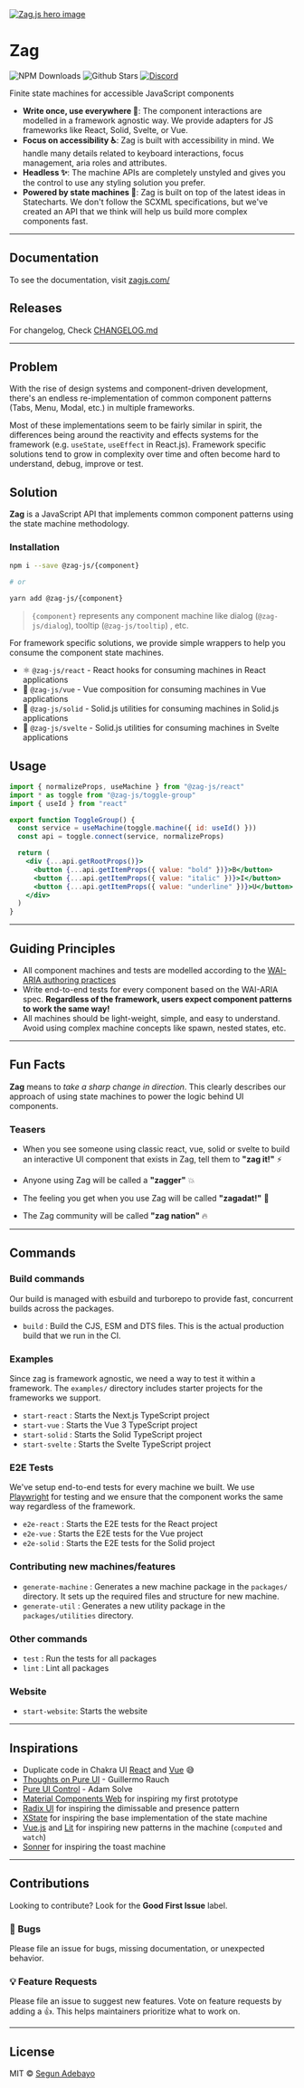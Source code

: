 <a href="https://zagjs.com/" >
  <img alt="Zag.js hero image" src="https://repository-images.githubusercontent.com/383777434/87c5d462-1c65-45d7-9561-3f3f64d814f4"></img>
</a>

# Zag

<p>
  <img alt="NPM Downloads" src="https://img.shields.io/npm/dm/@zag-js/core.svg?style=flat"/>
  <img alt="Github Stars" src="https://badgen.net/github/stars/chakra-ui/zag" />
  <a href="https://zagjs.com/discord">
    <img alt="Discord" src="https://img.shields.io/discord/660863154703695893.svg?label=&logo=discord&logoColor=ffffff&color=7389D8&labelColor=6A7EC2" />
  </a>
</p>

Finite state machines for accessible JavaScript components

- **Write once, use everywhere 🦄**: The component interactions are modelled in a framework agnostic way. We provide
  adapters for JS frameworks like React, Solid, Svelte, or Vue.
- **Focus on accessibility ♿️**: Zag is built with accessibility in mind. We handle many details related to keyboard
  interactions, focus management, aria roles and attributes.
- **Headless ✨**: The machine APIs are completely unstyled and gives you the control to use any styling solution you
  prefer.
- **Powered by state machines 🌳**: Zag is built on top of the latest ideas in Statecharts. We don't follow the SCXML
  specifications, but we've created an API that we think will help us build more complex components fast.

---

## Documentation

To see the documentation, visit [zagjs.com/](https://zagjs.com/)

## Releases

For changelog, Check [CHANGELOG.md](./CHANGELOG.md)

---

## Problem

With the rise of design systems and component-driven development, there's an endless re-implementation of common
component patterns (Tabs, Menu, Modal, etc.) in multiple frameworks.

Most of these implementations seem to be fairly similar in spirit, the differences being around the reactivity and
effects systems for the framework (e.g. `useState`, `useEffect` in React.js). Framework specific solutions tend to grow
in complexity over time and often become hard to understand, debug, improve or test.

## Solution

**Zag** is a JavaScript API that implements common component patterns using the state machine methodology.

### Installation

```sh
npm i --save @zag-js/{component}

# or

yarn add @zag-js/{component}
```

> `{component}` represents any component machine like dialog (`@zag-js/dialog`), tooltip (`@zag-js/tooltip`) , etc.

For framework specific solutions, we provide simple wrappers to help you consume the component state machines.

- ⚛️ `@zag-js/react` - React hooks for consuming machines in React applications
- 💚 `@zag-js/vue` - Vue composition for consuming machines in Vue applications
- 🎷 `@zag-js/solid` - Solid.js utilities for consuming machines in Solid.js applications
- 🎷 `@zag-js/svelte` - Solid.js utilities for consuming machines in Svelte applications

## Usage

```jsx
import { normalizeProps, useMachine } from "@zag-js/react"
import * as toggle from "@zag-js/toggle-group"
import { useId } from "react"

export function ToggleGroup() {
  const service = useMachine(toggle.machine({ id: useId() }))
  const api = toggle.connect(service, normalizeProps)

  return (
    <div {...api.getRootProps()}>
      <button {...api.getItemProps({ value: "bold" })}>B</button>
      <button {...api.getItemProps({ value: "italic" })}>I</button>
      <button {...api.getItemProps({ value: "underline" })}>U</button>
    </div>
  )
}
```

---

## Guiding Principles

- All component machines and tests are modelled according to the
  [WAI-ARIA authoring practices](https://www.w3.org/TR/wai-aria-practices/)
- Write end-to-end tests for every component based on the WAI-ARIA spec. **Regardless of the framework, users expect
  component patterns to work the same way!**
- All machines should be light-weight, simple, and easy to understand. Avoid using complex machine concepts like spawn,
  nested states, etc.

---

## Fun Facts

**Zag** means to _take a sharp change in direction_. This clearly describes our approach of using state machines to
power the logic behind UI components.

### Teasers

- When you see someone using classic react, vue, solid or svelte to build an interactive UI component that exists in Zag, tell
  them to **"zag it!"** ⚡️

- Anyone using Zag will be called a **"zagger"** 💥

- The feeling you get when you use Zag will be called **"zagadat!"** 🚀

- The Zag community will be called **"zag nation"** 🔥

---

## Commands

### Build commands

Our build is managed with esbuild and turborepo to provide fast, concurrent builds across the packages.

- `build` : Build the CJS, ESM and DTS files. This is the actual production build that we run in the CI.

### Examples

Since zag is framework agnostic, we need a way to test it within a framework. The `examples/` directory includes starter
projects for the frameworks we support.

- `start-react` : Starts the Next.js TypeScript project
- `start-vue` : Starts the Vue 3 TypeScript project
- `start-solid` : Starts the Solid TypeScript project
- `start-svelte` : Starts the Svelte TypeScript project

### E2E Tests

We've setup end-to-end tests for every machine we built. We use [Playwright](https://playwright.dev/) for testing and we
ensure that the component works the same way regardless of the framework.

- `e2e-react` : Starts the E2E tests for the React project
- `e2e-vue` : Starts the E2E tests for the Vue project
- `e2e-solid` : Starts the E2E tests for the Solid project

### Contributing new machines/features

- `generate-machine` : Generates a new machine package in the `packages/` directory. It sets up the required files and
  structure for new machine.
- `generate-util` : Generates a new utility package in the `packages/utilities` directory.

### Other commands

- `test` : Run the tests for all packages
- `lint` : Lint all packages

### Website

- `start-website`: Starts the website

---

## Inspirations

- Duplicate code in Chakra UI [React](https://chakra-ui.com/) and [Vue](https://vue.chakra-ui.com/) 😅
- [Thoughts on Pure UI](https://rauchg.com/2015/pure-ui) - Guillermo Rauch
- [Pure UI Control](https://asolove.medium.com/pure-ui-control-ac8d1be97a8d) - Adam Solve
- [Material Components Web](https://github.com/material-components/material-components-web) for inspiring my first
  prototype
- [Radix UI](https://radix-ui.com/) for inspiring the dimissable and presence pattern
- [XState](https://xstate.js.org/) for inspiring the base implementation of the state machine
- [Vue.js](https://vuejs.org/) and [Lit](https://lit-element.polymer-project.org/) for inspiring new patterns in the
  machine (`computed` and `watch`)
- [Sonner](https://sonner.emilkowal.ski/toaster) for inspiring the toast machine

---

## Contributions

Looking to contribute? Look for the **Good First Issue** label.

### 🐛 Bugs

Please file an issue for bugs, missing documentation, or unexpected behavior.

### 💡 Feature Requests

Please file an issue to suggest new features. Vote on feature requests by adding a 👍. This helps maintainers prioritize
what to work on.

---

## License

MIT © [Segun Adebayo](https://github.com/segunadebayo)
